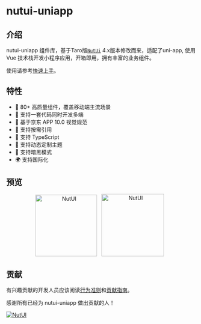 # nutui-uniapp

## 介绍

nutui-uniapp 组件库，基于Taro版[`NutUi`](https://nutui.jd.com) 4.x版本修改而来，适配了uni-app, 使用 Vue 技术栈开发小程序应用，开箱即用，拥有丰富的业务组件。

使用请参考[快速上手](./quick-start.md)。

## 特性

- 🚀 80+ 高质量组件，覆盖移动端主流场景
- 💪 支持一套代码同时开发多端
- 📖 基于京东 APP 10.0 视觉规范
- 🍭 支持按需引用
- 💪 支持 TypeScript
- 💪 支持动态定制主题
- 🍭 支持暗黑模式
- 🌍 支持国际化

## 预览

<p align="center" class="flex justify-center gap-10px">
   <img src="https://s2.loli.net/2023/07/05/eJwPvqCY8EcZ7Vi.png" width="164" alt="NutUI" />
  &nbsp;
  <img src="https://s2.loli.net/2023/07/05/QyW2RHcmnuvIFwp.jpg" width="166" title="请用微信扫码" alt="NutUI">
  &nbsp;
</p>

## 贡献

有兴趣贡献的开发人员应该阅读[行为准则](https://github.com/nutui-uniapp/nutui-uniapp/blob/main/CODE_OF_CONDUCT.md)和[贡献指南](https://github.com/nutui-uniapp/nutui-uniapp/blob/main/CONTRIBUTING.md)。

感谢所有已经为 nutui-uniapp 做出贡献的人！

<a href="https://github.com/nutui-uniapp/nutui-uniapp/graphs/contributors"><img src="https://contributors.nn.ci/api?repo=nutui-uniapp/nutui-uniapp" alt="NutUI" /></a>
